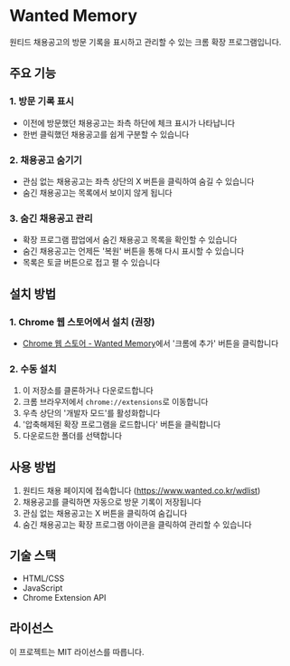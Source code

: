 # Wanted Memory

원티드 채용공고의 방문 기록을 표시하고 관리할 수 있는 크롬 확장 프로그램입니다.

## 주요 기능

### 1. 방문 기록 표시
- 이전에 방문했던 채용공고는 좌측 하단에 체크 표시가 나타납니다
- 한번 클릭했던 채용공고를 쉽게 구분할 수 있습니다

### 2. 채용공고 숨기기
- 관심 없는 채용공고는 좌측 상단의 X 버튼을 클릭하여 숨길 수 있습니다
- 숨긴 채용공고는 목록에서 보이지 않게 됩니다

### 3. 숨긴 채용공고 관리
- 확장 프로그램 팝업에서 숨긴 채용공고 목록을 확인할 수 있습니다
- 숨긴 채용공고는 언제든 '복원' 버튼을 통해 다시 표시할 수 있습니다
- 목록은 토글 버튼으로 접고 펼 수 있습니다

## 설치 방법

### 1. Chrome 웹 스토어에서 설치 (권장)
- [Chrome 웹 스토어 - Wanted Memory](https://chromewebstore.google.com/detail/wanted-memory/cnffpcbpjhgabikopmibghmebgfcnnee?hl=ko)에서 '크롬에 추가' 버튼을 클릭합니다

### 2. 수동 설치
1. 이 저장소를 클론하거나 다운로드합니다
2. 크롬 브라우저에서 `chrome://extensions`로 이동합니다
3. 우측 상단의 '개발자 모드'를 활성화합니다
4. '압축해제된 확장 프로그램을 로드합니다' 버튼을 클릭합니다
5. 다운로드한 폴더를 선택합니다

## 사용 방법

1. 원티드 채용 페이지에 접속합니다 (https://www.wanted.co.kr/wdlist)
2. 채용공고를 클릭하면 자동으로 방문 기록이 저장됩니다
3. 관심 없는 채용공고는 X 버튼을 클릭하여 숨깁니다
4. 숨긴 채용공고는 확장 프로그램 아이콘을 클릭하여 관리할 수 있습니다

## 기술 스택

- HTML/CSS
- JavaScript
- Chrome Extension API

## 라이선스

이 프로젝트는 MIT 라이선스를 따릅니다.
